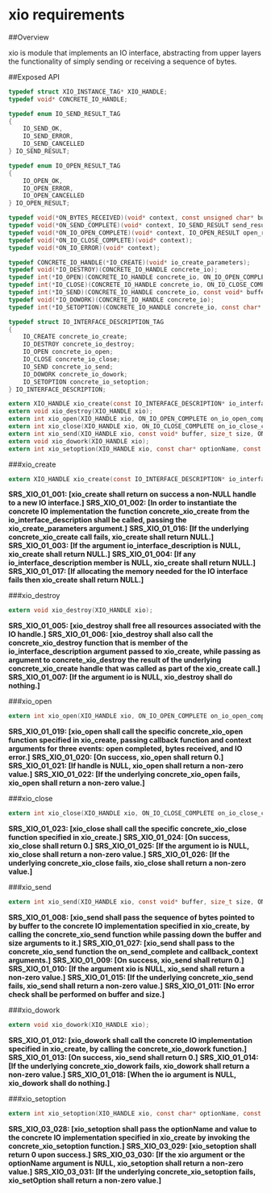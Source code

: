 xio requirements
================
 
##Overview

xio is module that implements an IO interface, abstracting from upper layers the functionality of simply sending or receiving a sequence of bytes.

##Exposed API

```c
typedef struct XIO_INSTANCE_TAG* XIO_HANDLE;
typedef void* CONCRETE_IO_HANDLE;

typedef enum IO_SEND_RESULT_TAG
{
    IO_SEND_OK,
    IO_SEND_ERROR,
    IO_SEND_CANCELLED
} IO_SEND_RESULT;

typedef enum IO_OPEN_RESULT_TAG
{
    IO_OPEN_OK,
    IO_OPEN_ERROR,
    IO_OPEN_CANCELLED
} IO_OPEN_RESULT;

typedef void(*ON_BYTES_RECEIVED)(void* context, const unsigned char* buffer, size_t size);
typedef void(*ON_SEND_COMPLETE)(void* context, IO_SEND_RESULT send_result);
typedef void(*ON_IO_OPEN_COMPLETE)(void* context, IO_OPEN_RESULT open_result);
typedef void(*ON_IO_CLOSE_COMPLETE)(void* context);
typedef void(*ON_IO_ERROR)(void* context);

typedef CONCRETE_IO_HANDLE(*IO_CREATE)(void* io_create_parameters);
typedef void(*IO_DESTROY)(CONCRETE_IO_HANDLE concrete_io);
typedef int(*IO_OPEN)(CONCRETE_IO_HANDLE concrete_io, ON_IO_OPEN_COMPLETE on_io_open_complete, void* on_io_open_complete_context, ON_BYTES_RECEIVED on_bytes_received, void* on_bytes_received_context, ON_IO_ERROR on_io_error, void* on_io_error_context);
typedef int(*IO_CLOSE)(CONCRETE_IO_HANDLE concrete_io, ON_IO_CLOSE_COMPLETE on_io_close_complete, void* callback_context);
typedef int(*IO_SEND)(CONCRETE_IO_HANDLE concrete_io, const void* buffer, size_t size, ON_SEND_COMPLETE on_send_complete, void* callback_context);
typedef void(*IO_DOWORK)(CONCRETE_IO_HANDLE concrete_io);
typedef int(*IO_SETOPTION)(CONCRETE_IO_HANDLE concrete_io, const char* optionName, const void* value);

typedef struct IO_INTERFACE_DESCRIPTION_TAG
{
    IO_CREATE concrete_io_create;
    IO_DESTROY concrete_io_destroy;
    IO_OPEN concrete_io_open;
    IO_CLOSE concrete_io_close;
    IO_SEND concrete_io_send;
    IO_DOWORK concrete_io_dowork;
    IO_SETOPTION concrete_io_setoption;
} IO_INTERFACE_DESCRIPTION;

extern XIO_HANDLE xio_create(const IO_INTERFACE_DESCRIPTION* io_interface_description, const void* io_create_parameters);
extern void xio_destroy(XIO_HANDLE xio);
extern int xio_open(XIO_HANDLE xio, ON_IO_OPEN_COMPLETE on_io_open_complete, void* on_io_open_complete_context, ON_BYTES_RECEIVED on_bytes_received, void* on_bytes_received_context, ON_IO_ERROR on_io_error, void* on_io_error_context);
extern int xio_close(XIO_HANDLE xio, ON_IO_CLOSE_COMPLETE on_io_close_complete, void* callback_context);
extern int xio_send(XIO_HANDLE xio, const void* buffer, size_t size, ON_SEND_COMPLETE on_send_complete, void* callback_context);
extern void xio_dowork(XIO_HANDLE xio);
extern int xio_setoption(XIO_HANDLE xio, const char* optionName, const void* value);
```

###xio_create

```c
extern XIO_HANDLE xio_create(const IO_INTERFACE_DESCRIPTION* io_interface_description, const void* io_create_parameters);
```

**SRS_XIO_01_001: [**xio_create shall return on success a non-NULL handle to a new IO interface.**]**
**SRS_XIO_01_002: [**In order to instantiate the concrete IO implementation the function concrete_xio_create from the io_interface_description shall be called, passing the xio_create_parameters argument.**]**
**SRS_XIO_01_016: [**If the underlying concrete_xio_create call fails, xio_create shall return NULL.**]**
**SRS_XIO_01_003: [**If the argument io_interface_description is NULL, xio_create shall return NULL.**]**
**SRS_XIO_01_004: [**If any io_interface_description member is NULL, xio_create shall return NULL.**]**
**SRS_XIO_01_017: [**If allocating the memory needed for the IO interface fails then xio_create shall return NULL.**]** 

###xio_destroy

```c
extern void xio_destroy(XIO_HANDLE xio);
```

**SRS_XIO_01_005: [**xio_destroy shall free all resources associated with the IO handle.**]**
**SRS_XIO_01_006: [**xio_destroy shall also call the concrete_xio_destroy function that is member of the io_interface_description argument passed to xio_create, while passing as argument to concrete_xio_destroy the result of the underlying concrete_xio_create handle that was called as part of the xio_create call.**]**
**SRS_XIO_01_007: [**If the argument io is NULL, xio_destroy shall do nothing.**]** 

###xio_open

```c
extern int xio_open(XIO_HANDLE xio, ON_IO_OPEN_COMPLETE on_io_open_complete, void* on_io_open_complete_context, ON_BYTES_RECEIVED on_bytes_received, void* on_bytes_received_context, ON_IO_ERROR on_io_error, void* on_io_error_context);
```

**SRS_XIO_01_019: [**xio_open shall call the specific concrete_xio_open function specified in xio_create, passing callback function and context arguments for three events: open completed, bytes received, and IO error.**]**
**SRS_XIO_01_020: [**On success, xio_open shall return 0.**]**
**SRS_XIO_01_021: [**If handle is NULL, xio_open shall return a non-zero value.**]**
**SRS_XIO_01_022: [**If the underlying concrete_xio_open fails, xio_open shall return a non-zero value.**]** 

###xio_close

```c
extern int xio_close(XIO_HANDLE xio, ON_IO_CLOSE_COMPLETE on_io_close_complete, void* callback_context);
```

**SRS_XIO_01_023: [**xio_close shall call the specific concrete_xio_close function specified in xio_create.**]**
**SRS_XIO_01_024: [**On success, xio_close shall return 0.**]**
**SRS_XIO_01_025: [**If the argument io is NULL, xio_close shall return a non-zero value.**]**
**SRS_XIO_01_026: [**If the underlying concrete_xio_close fails, xio_close shall return a non-zero value.**]**

###xio_send

```c
extern int xio_send(XIO_HANDLE xio, const void* buffer, size_t size, ON_SEND_COMPLETE on_send_complete, void* callback_context);
```

**SRS_XIO_01_008: [**xio_send shall pass the sequence of bytes pointed to by buffer to the concrete IO implementation specified in xio_create, by calling the concrete_xio_send function while passing down the buffer and size arguments to it.**]**
**SRS_XIO_01_027: [**xio_send shall pass to the concrete_xio_send function the on_send_complete and callback_context arguments.**]**
**SRS_XIO_01_009: [**On success, xio_send shall return 0.**]**
**SRS_XIO_01_010: [**If the argument xio is NULL, xio_send shall return a non-zero value.**]**
**SRS_XIO_01_015: [**If the underlying concrete_xio_send fails, xio_send shall return a non-zero value.**]**
**SRS_XIO_01_011: [**No error check shall be performed on buffer and size.**]** 

###xio_dowork

```c
extern void xio_dowork(XIO_HANDLE xio);
```

**SRS_XIO_01_012: [**xio_dowork shall call the concrete IO implementation specified in xio_create, by calling the concrete_xio_dowork function.**]**
**SRS_XIO_01_013: [**On success, xio_send shall return 0.**]**
**SRS_XIO_01_014: [**If the underlying concrete_xio_dowork fails, xio_dowork shall return a non-zero value.**]**
**SRS_XIO_01_018: [**When the io argument is NULL, xio_dowork shall do nothing.**]**

###xio_setoption

```c
extern int xio_setoption(XIO_HANDLE xio, const char* optionName, const void* value);
```

**SRS_XIO_03_028: [**xio_setoption shall pass the optionName and value to the concrete IO implementation specified in xio_create by invoking the concrete_xio_setoption function.**]**
**SRS_XIO_03_029: [**xio_setoption shall return 0 upon success.**]**
**SRS_XIO_03_030: [**If the xio argument or the optionName argument is NULL, xio_setoption shall return a non-zero value.**]**
**SRS_XIO_03_031: [**If the underlying concrete_xio_setoption fails, xio_setOption shall return a non-zero value.**]**
